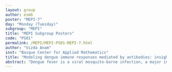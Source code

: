 ```yaml
---
layout: group
author: esmb
poster: "MEPI-7"
day: "Monday (Tuesday)"
subgroup: "MEPI"
title: "MEPI Subgroup Posters"
code: "PS01"
permalink: /MEPI/MEPI-PS01-MEPI-7.html
author: "Vizda Anam"
inst: "Basque Center for Applied Mathematics"
title: "Modeling dengue immune responses mediated by antibodies: insight on the immunopathogenesis of severe disease"
abstract: "Dengue fever is a viral mosquito-borne infection, a major international public health concern. With four antigenically related but distinct viruses (DENV-1 to DENV-4), the occurrence of the virus as four distinct serotypes results in many complications in disease response. Infection with one serotype results in lifelong protective immunity. Additionally, antibodies generated by exposure to any one type cross-react with other types, providing short duration cross protective immunity. Subsequent infection by a different dengue serotype increases the risk of developing severe disease with a high fatality rate. This disease augmentation phenomenon is called antibody-dependent enhancement (ADE).Here we present a minimalistic mathematical model developed to describe the dengue immunological response mediated by antibodies. Based on body cells and free virus interactions resulting infected cells activating antibody production, we explore the feature of ADE when pre-existing antibodies, analyzing: i) primary dengue infection, ii) secondary dengue infection with the same virus and iii) secondary dengue infection with a different dengue virus. Our mathematical results are qualitatively similar to the ones described in the empiric immunology literature and this framework will now be refined to be validated with the available laboratory data."
---
```

